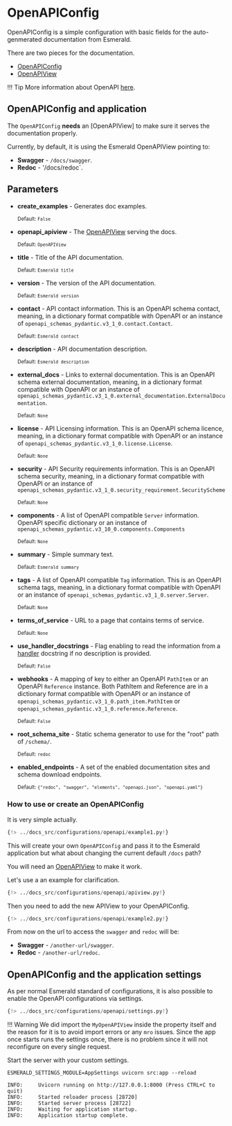 # OpenAPIConfig

OpenAPIConfig is a simple configuration with basic fields for the auto-genmerated documentation from Esmerald.

There are two pieces for the documentation.

* [OpenAPIConfig](#openapiconfig)
* [OpenAPIView](./apiview.md)

!!! Tip
    More information about OpenAPI
    <a href="https://swagger.io/" target='_blank'>here</a>.

## OpenAPIConfig and application

The `OpenAPIConfig` **needs** an [OpenAPIView] to make sure it serves the documentation properly.

Currently, by default, it is using the Esmerald OpenAPIView pointing to:

* **Swagger** - `/docs/swagger`.
* **Redoc** - '/docs/redoc`.

## Parameters

* **create_examples** - Generates doc examples.

    <sup>Default: `False`</sup>

* **openapi_apiview** - The [OpenAPIView](./apiview.md) serving the docs.

    <sup>Default: `OpenAPIView`</sup>

* **title** - Title of the API documentation.

    <sup>Default: `Esmerald title`</sup>

* **version** - The version of the API documentation.

    <sup>Default: `Esmerald version`</sup>

* **contact** - API contact information. This is an OpenAPI schema contact, meaning, in a dictionary format compatible
with OpenAPI or an instance of `openapi_schemas_pydantic.v3_1_0.contact.Contact`.

    <sup>Default: `Esmerald contact`</sup>

* **description** - API documentation description.

    <sup>Default: `Esmerald description`</sup>

* **external_docs** - Links to external documentation. This is an OpenAPI schema external documentation, meaning,
in a dictionary format compatible with OpenAPI or an instance of
`openapi_schemas_pydantic.v3_1_0.external_documentation.ExternalDocumentation`.

    <sup>Default: `None`</sup>

* **license** - API Licensing information. This is an OpenAPI schema licence, meaning,
in a dictionary format compatible with OpenAPI or an instance of
`openapi_schemas_pydantic.v3_1_0.license.License`.

    <sup>Default: `None`</sup>

* **security** - API Security requirements information. This is an OpenAPI schema security, meaning,
in a dictionary format compatible with OpenAPI or an instance of
`openapi_schemas_pydantic.v3_1_0.security_requirement.SecurityScheme`

    <sup>Default: `None`</sup>

* **components** - A list of OpenAPI compatible `Server` information. OpenAPI specific dictionary or an instance of
`openapi_schemas_pydantic.v3_10_0.components.Components`

    <sup>Default: `None`</sup>

* **summary** - Simple summary text.

    <sup>Default: `Esmerald summary`</sup>

* **tags** - A list of OpenAPI compatible `Tag` information. This is an OpenAPI schema tags, meaning,
in a dictionary format compatible with OpenAPI or an instance of `openapi_schemas_pydantic.v3_1_0.server.Server`.

    <sup>Default: `None`</sup>

* **terms_of_service** - URL to a page that contains terms of service.

    <sup>Default: `None`</sup>

* **use_handler_docstrings** - Flag enabling to read the information from a [handler](../../routing/handlers.md)
docstring if no description is provided.

    <sup>Default: `False`</sup>

* **webhooks** - A mapping of key to either an OpenAPI `PathItem` or an OpenAPI `Reference` instance. Both PathItem and
Reference are in a dictionary format compatible with OpenAPI or an instance of
`openapi_schemas_pydantic.v3_1_0.path_item.PathItem` or `openapi_schemas_pydantic.v3_1_0.reference.Reference`.

    <sup>Default: `False`</sup>

* **root_schema_site** - Static schema generator to use for the "root" path of `/schema/`.

    <sup>Default: `redoc`</sup>

* **enabled_endpoints** - A set of the enabled documentation sites and schema download endpoints.

    <sup>Default: `{"redoc", "swagger", "elements", "openapi.json", "openapi.yaml"}`</sup>

### How to use or create an OpenAPIConfig

It is very simple actually.

```python hl_lines="4 11"
{!> ../docs_src/configurations/openapi/example1.py!}
```

This will create your own `OpenAPIConfig` and pass it to the Esmerald application but what about changing the current
default `/docs` path?

You will need an [OpenAPIView](./apiview.md) to make it work.

Let's use a an example for clarification.

```python title='myapp/openapi/views.py'
{!> ../docs_src/configurations/openapi/apiview.py!}
```

Then you need to add the new APIView to your OpenAPIConfig.

```python title='src/app.py'
{!> ../docs_src/configurations/openapi/example2.py!}
```

From now on the url to access the `swagger` and `redoc` will be:

* **Swagger** - `/another-url/swagger`.
* **Redoc** - `/another-url/redoc`.

## OpenAPIConfig and the application settings

As per normal Esmerald standard of configurations, it is also possible to enable the OpenAPI configurations via
settings.

```python
{!> ../docs_src/configurations/openapi/settings.py!}
```

!!! Warning
    We did import the `MyOpenAPIView` inside the property itself and the reason for it is to avoid import errors
    or any `mro` issues. Since the app once starts runs the settings once, there is no problem since it will not
    reconfigure on every single request.

Start the server with your custom settings.

```shell
ESMERALD_SETTINGS_MODULE=AppSettings uvicorn src:app --reload

INFO:     Uvicorn running on http://127.0.0.1:8000 (Press CTRL+C to quit)
INFO:     Started reloader process [28720]
INFO:     Started server process [28722]
INFO:     Waiting for application startup.
INFO:     Application startup complete.
```
